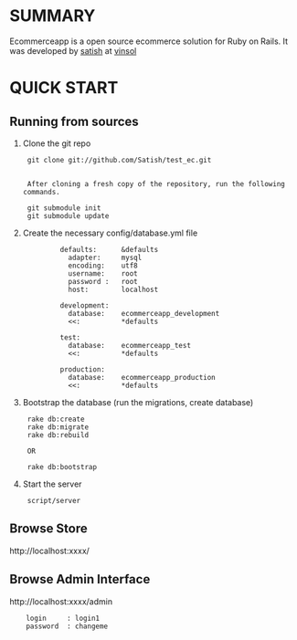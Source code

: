 SUMMARY
=======

Ecommerceapp is a open source ecommerce solution for Ruby on Rails.
It was developed by [satish](http://satishchauhan.com) at [vinsol](http://vinsol.com)

QUICK START
===========

Running from sources
---------------------------------------------------

1. Clone the git repo

        git clone git://github.com/Satish/test_ec.git


        After cloning a fresh copy of the repository, run the following commands.

        git submodule init
        git submodule update

2. Create the necessary config/database.yml file

                defaults:      &defaults
                  adapter:     mysql
                  encoding:    utf8
                  username:    root
                  password :   root
                  host:        localhost

                development:
                  database:    ecommerceapp_development
                  <<:          *defaults

                test:
                  database:    ecommerceapp_test
                  <<:          *defaults

                production:
                  database:    ecommerceapp_production
                  <<:          *defaults
        
3. Bootstrap the database (run the migrations, create database)

        rake db:create
        rake db:migrate
        rake db:rebuild

        OR

        rake db:bootstrap

5. Start the server

        script/server

Browse Store
------------

http://localhost:xxxx/

Browse Admin Interface
----------------------

http://localhost:xxxx/admin

        login     : login1
        password  : changeme